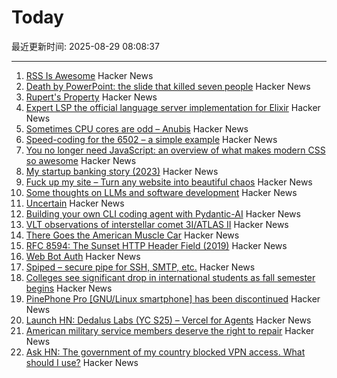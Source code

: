 # Today

最近更新时间: 2025-08-29 08:08:37

--- 
1. [RSS Is Awesome](https://evanverma.com/rss-is-awesome) Hacker News
2. [Death by PowerPoint: the slide that killed seven people](https://mcdreeamiemusings.com/blog/2019/4/13/gsux1h6bnt8lqjd7w2t2mtvfg81uhx) Hacker News
3. [Rupert's Property](https://johncarlosbaez.wordpress.com/2025/08/28/a-polyhedron-without-ruperts-property/) Hacker News
4. [Expert LSP the official language server implementation for Elixir](https://github.com/elixir-lang/expert) Hacker News
5. [Sometimes CPU cores are odd – Anubis](https://anubis.techaro.lol/blog/2025/cpu-core-odd/) Hacker News
6. [Speed-coding for the 6502 – a simple example](https://www.colino.net/wordpress/en/archives/2025/08/28/speed-coding-for-the-6502-a-simple-example/) Hacker News
7. [You no longer need JavaScript: an overview of what makes modern CSS so awesome](https://lyra.horse/blog/2025/08/you-dont-need-js/) Hacker News
8. [My startup banking story (2023)](https://mitchellh.com/writing/my-startup-banking-story) Hacker News
9. [Fuck up my site – Turn any website into beautiful chaos](https://www.fuckupmysite.com/?url=https%3A%2F%2Fnews.ycombinator.com&torchCursor=true&comicSans=true&fakeCursors=true&peskyFly=true) Hacker News
10. [Some thoughts on LLMs and software development](https://martinfowler.com/articles/202508-ai-thoughts.html) Hacker News
11. [Uncertain<T>](https://nshipster.com/uncertainty/) Hacker News
12. [Building your own CLI coding agent with Pydantic-AI](https://martinfowler.com/articles/build-own-coding-agent.html) Hacker News
13. [VLT observations of interstellar comet 3I/ATLAS II](https://arxiv.org/abs/2508.18382) Hacker News
14. [There Goes the American Muscle Car](https://thedispatch.com/article/dodge-challenger-muscle-cars/) Hacker News
15. [RFC 8594: The Sunset HTTP Header Field (2019)](https://datatracker.ietf.org/doc/html/rfc8594) Hacker News
16. [Web Bot Auth](https://developers.cloudflare.com/bots/reference/bot-verification/web-bot-auth/) Hacker News
17. [Spiped – secure pipe for SSH, SMTP, etc.](https://www.tarsnap.com/spiped.html) Hacker News
18. [Colleges see significant drop in international students as fall semester begins](https://text.npr.org/nx-s1-5498669) Hacker News
19. [PinePhone Pro [GNU/Linux smartphone] has been discontinued](https://social.treehouse.systems/@pine64/115027515081143369) Hacker News
20. [Launch HN: Dedalus Labs (YC S25) – Vercel for Agents](https://news.ycombinator.com/item?id=45054040) Hacker News
21. [American military service members deserve the right to repair](https://www.militarytimes.com/opinion/2025/07/11/why-service-members-deserve-the-right-to-repair/) Hacker News
22. [Ask HN: The government of my country blocked VPN access. What should I use?](https://news.ycombinator.com/item?id=45054260) Hacker News
